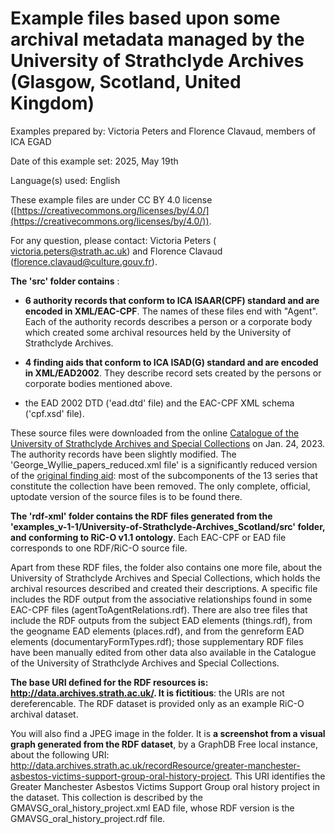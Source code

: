 # Example files based upon some archival metadata managed by the University of Strathclyde Archives (Glasgow, Scotland, United Kingdom)

Examples prepared by: Victoria Peters and Florence Clavaud, members of ICA EGAD

Date of this example set: 2025, May 19th

Language(s) used: English

These example files are under CC BY 4.0 license ([https://creativecommons.org/licenses/by/4.0/](https://creativecommons.org/licenses/by/4.0/)).

For any question, please contact: Victoria Peters (
[victoria.peters@strath.ac.uk](mailto:victoria.peters@strath.ac.uk)) and Florence Clavaud ([florence.clavaud@culture.gouv.fr](mailto:florence.clavaud@culture.gouv.fr)).

**The 'src' folder contains** :

- **6 authority records that conform to ICA ISAAR(CPF) standard and are encoded in XML/EAC-CPF**. The names of these files end with "Agent". Each of the authority records describes a person or a corporate body which created some archival resources held by the University of Strathclyde Archives.

- **4 finding aids that conform to ICA ISAD(G) standard and are encoded in XML/EAD2002**. They describe record sets created by the persons or corporate bodies mentioned above.

- the EAD 2002 DTD ('ead.dtd' file) and the EAC-CPF XML schema ('cpf.xsd' file).

These source files were downloaded from the online 
[Catalogue of the University of Strathclyde Archives and Special Collections](https://atom.lib.strath.ac.uk/) on Jan. 24, 2023. The authority records have been slightly modified. The 'George_Wyllie_papers_reduced.xml file' is a significantly reduced version of the [original finding aid](https://atom.lib.strath.ac.uk/george-wyllie-papers): most of the subcomponents of the 13 series that constitute the collection have been removed. The only complete, official, uptodate version of the source files is to be found there.

**The 'rdf-xml' folder contains the RDF files generated from the 'examples_v-1-1/University-of-Strathclyde-Archives_Scotland/src' folder, and conforming to RiC-O v1.1 ontology**. Each EAC-CPF or EAD file corresponds to one RDF/RiC-O source file.

Apart from these RDF files, the folder also contains one more file, about the University of Strathclyde Archives and Special Collections, which holds the archival resources described and created their descriptions. A specific file includes the RDF output from the associative relationships found in some EAC-CPF files (agentToAgentRelations.rdf). There are also tree files that include the RDF outputs from the subject EAD elements (things.rdf), from the geogname EAD elements (places.rdf), and from the genreform EAD elements (documentaryFormTypes.rdf); those supplementary RDF files have been manually edited from other data also available in the Catalogue of the University of Strathclyde Archives and Special Collections. 

**The base URI defined for the RDF resources is: http://data.archives.strath.ac.uk/. It is fictitious**: the URIs are not dereferencable. The RDF dataset is provided only as an example RiC-O archival dataset.

You will also find  a JPEG image in the folder. It is **a screenshot from a visual graph generated from the RDF dataset**, by a GraphDB Free local instance, about the following URI:
http://data.archives.strath.ac.uk/recordResource/greater-manchester-asbestos-victims-support-group-oral-history-project.
This URI identifies the Greater Manchester Asbestos Victims Support Group oral history project in the dataset. This collection is described by the GMAVSG_oral_history_project.xml EAD file, whose RDF version is the GMAVSG_oral_history_project.rdf file.



